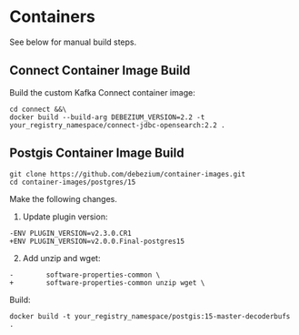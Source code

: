 # Containers
See below for manual build steps.

## Connect Container Image Build
Build the custom Kafka Connect container image:
```
cd connect &&\
docker build --build-arg DEBEZIUM_VERSION=2.2 -t your_registry_namespace/connect-jdbc-opensearch:2.2 .
```

## Postgis Container Image Build
```
git clone https://github.com/debezium/container-images.git
cd container-images/postgres/15
```

Make the following changes.
1. Update plugin version:
```
-ENV PLUGIN_VERSION=v2.3.0.CR1
+ENV PLUGIN_VERSION=v2.0.0.Final-postgres15
```
2. Add unzip and wget:
```
-        software-properties-common \
+        software-properties-common unzip wget \
```

Build:
```
docker build -t your_registry_namespace/postgis:15-master-decoderbufs .
```
